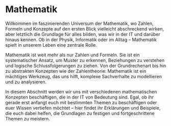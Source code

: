 # Mathematik
<primary-label ref="mathematics"/>
<secondary-label ref="wip"/>
<secondary-label ref="beta"/>

Willkommen im faszinierenden Universum der Mathematik, wo Zahlen, Formeln und Konzepte auf den ersten Blick vielleicht abschreckend wirken, aber letztlich die Grundlage für alles bilden, was wir in der IT und darüber hinaus kennen. Ob in der Physik, Informatik oder im Alltag – Mathematik spielt in unserem Leben eine zentrale Rolle.

Mathematik ist weit mehr als nur Zahlen und Formeln. Sie ist ein systematischer Ansatz, um Muster zu erkennen, Beziehungen zu verstehen und logische Schlussfolgerungen zu ziehen. Von der Grundrechenart bis hin zu abstrakten Konzepten wie der Zahlentheorie: Mathematik ist ein mächtiges Werkzeug, das uns hilft, komplexe Sachverhalte zu modellieren und zu analysieren.

In diesem Abschnitt werden wir uns mit verschiedenen mathematischen Konzepten beschäftigen, die in der IT von Bedeutung sind. Egal, ob ihr gerade erst anfangt euch mit bestimmten Themen zu beschäftigen oder euer Wissen vertiefen möchtet – hier findet ihr Erklärungen und Beispiele, die euch dabei helfen, die Grundlagen zu festigen und fortgeschrittene Themen zu meistern.